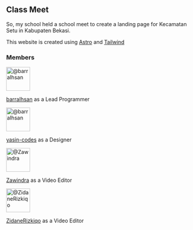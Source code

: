 ## Class Meet
So, my school held a school meet to create a landing page for Kecamatan Setu in Kabupaten Bekasi.

This website is created using [Astro](https://astro.build/) and [Tailwind](https://tailwindcss.com/)

### Members
<img src="https://avatars.githubusercontent.com/u/57800056" alt="@barraIhsan" width="64px">

[barraIhsan](https://github.com/barraIhsan)
as a Lead Programmer

<img src="https://avatars.githubusercontent.com/u/170484865" alt="@barraIhsan" width="64px">

[yasin-codes](https://github.com/yasin-codes)
as a Designer

<img src="https://avatars.githubusercontent.com/u/170484969" alt="@Zawindra" width="64px">

[Zawindra](https://github.com/zawindra)
as a Video Editor

<img src="https://avatars.githubusercontent.com/u/170484896" alt="@ZidaneRizkiqo" width="64px">

[ZidaneRizkiqo](https://github.com/ZidaneRizkiqo)
as a Video Editor